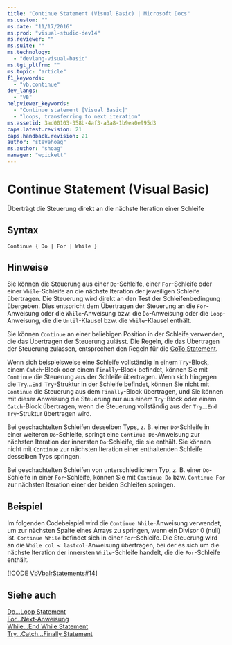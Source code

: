 ```yaml
---
title: "Continue Statement (Visual Basic) | Microsoft Docs"
ms.custom: ""
ms.date: "11/17/2016"
ms.prod: "visual-studio-dev14"
ms.reviewer: ""
ms.suite: ""
ms.technology: 
  - "devlang-visual-basic"
ms.tgt_pltfrm: ""
ms.topic: "article"
f1_keywords: 
  - "vb.continue"
dev_langs: 
  - "VB"
helpviewer_keywords: 
  - "Continue statement [Visual Basic]"
  - "loops, transferring to next iteration"
ms.assetid: 3ad00103-358b-4af3-a3a8-1b9ea0e995d3
caps.latest.revision: 21
caps.handback.revision: 21
author: "stevehoag"
ms.author: "shoag"
manager: "wpickett"
---
```

# Continue Statement (Visual Basic)
Überträgt die Steuerung direkt an die nächste Iteration einer Schleife  
  
## Syntax  
  
```  
Continue { Do | For | While }  
```  
  
## Hinweise  
 Sie können die Steuerung aus einer `Do`\-Schleife, einer `For`\-Schleife oder einer `While`\-Schleife an die nächste Iteration der jeweiligen Schleife übertragen.  Die Steuerung wird direkt an den Test der Schleifenbedingung übergeben. Dies entspricht dem Übertragen der Steuerung an die `For`\-Anweisung oder die `While`\-Anweisung bzw. die `Do`\-Anweisung oder die `Loop`\-Anweisung, die die `Until`\-Klausel bzw. die `While`\-Klausel enthält.  
  
 Sie können `Continue` an einer beliebigen Position in der Schleife verwenden, die das Übertragen der Steuerung zulässt.  Die Regeln, die das Übertragen der Steuerung zulassen, entsprechen den Regeln für die [GoTo Statement](../../../visual-basic/language-reference/statements/goto-statement.md).  
  
 Wenn sich beispielsweise eine Schleife vollständig in einem `Try`\-Block, einem `Catch`\-Block oder einem `Finally`\-Block befindet, können Sie mit `Continue` die Steuerung aus der Schleife übertragen.  Wenn sich hingegen die `Try`...`End Try`\-Struktur in der Schleife befindet, können Sie nicht mit `Continue` die Steuerung aus dem `Finally`\-Block übertragen, und Sie können mit dieser Anweisung die Steuerung nur aus einem `Try`\-Block oder einem `Catch`\-Block übertragen, wenn die Steuerung vollständig aus der `Try`...`End Try`\-Struktur übertragen wird.  
  
 Bei geschachtelten Schleifen desselben Typs, z. B. einer `Do`\-Schleife in einer weiteren `Do`\-Schleife, springt eine `Continue Do`\-Anweisung zur nächsten Iteration der innersten `Do`\-Schleife, die sie enthält.  Sie können nicht mit `Continue` zur nächsten Iteration einer enthaltenden Schleife desselben Typs springen.  
  
 Bei geschachtelten Schleifen von unterschiedlichem Typ, z. B. einer `Do`\-Schleife in einer `For`\-Schleife, können Sie mit `Continue Do` bzw. `Continue For` zur nächsten Iteration einer der beiden Schleifen springen.  
  
## Beispiel  
 Im folgenden Codebeispiel wird die `Continue While`\-Anweisung verwendet, um zur nächsten Spalte eines Arrays zu springen, wenn ein Divisor 0 \(null\) ist.  `Continue While` befindet sich in einer `For`\-Schleife.  Die Steuerung wird an die `While col < lastcol`\-Anweisung übertragen, bei der es sich um die nächste Iteration der innersten `While`\-Schleife handelt, die die `For`\-Schleife enthält.  
  
 [!CODE [VbVbalrStatements#14](../CodeSnippet/VS_Snippets_VBCSharp/VbVbalrStatements#14)]  
  
## Siehe auch  
 [Do...Loop Statement](../../../visual-basic/language-reference/statements/do-loop-statement.md)   
 [For...Next\-Anweisung](../../../visual-basic/language-reference/statements/for-next-statement.md)   
 [While...End While Statement](../../../visual-basic/language-reference/statements/while-end-while-statement.md)   
 [Try...Catch...Finally Statement](../../../visual-basic/language-reference/statements/try-catch-finally-statement.md)